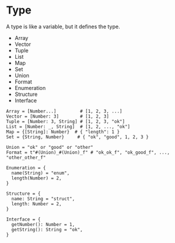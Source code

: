 # Type

A type is like a variable, but it defines the type.

- Array
- Vector
- Tuple
- List
- Map
- Set
- Union
- Format
- Enumeration
- Structure
- Interface

```flos
Array = [Number...]         # [1, 2, 3, ...]
Vector = [Number: 3]        # [1, 2, 3]
Tuple = [Number: 3, String] # [1, 2, 3, "ok"]
List = [Number: _, String]  # [1, 2, ..., "ok"]
Map = {[String]: Number}  # { "length": 1 }
Set = {String, Number}     # { "ok", "good", 1, 2, 3 }

Union = "ok" or "good" or "other"
Format = t"#(Union)_#(Union)_f" # "ok_ok_f", "ok_good_f", ..., "other_other_f"

Enumeration = {
  name(String) = "enum",
  length(Number) = 2,
}

Structure = {
  name: String = "struct",
  length: Number = 2,
}

Interface = {
  getNumber(): Number = 1,
  getString(): String = "ok",
}
```
